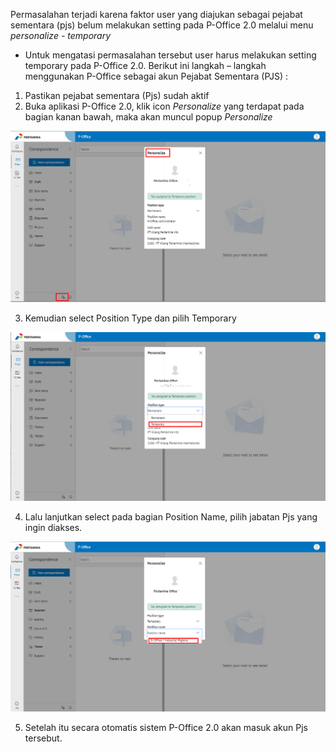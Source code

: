  Permasalahan terjadi karena faktor user yang diajukan sebagai pejabat sementara (pjs) belum melakukan setting pada P-Office 2.0 melalui menu *personalize - temporary*

- Untuk mengatasi permasalahan tersebut user harus melakukan setting temporary pada P-Office 2.0. Berikut ini langkah – langkah menggunakan P-Office sebagai akun Pejabat Sementara (PJS) :

1.	Pastikan pejabat sementara (Pjs) sudah aktif 
2.	Buka aplikasi P-Office 2.0, klik icon *Personalize* yang terdapat pada bagian kanan bawah, maka akan muncul popup *Personalize*

![gambar](FAQ/01MJS.png)

3.	Kemudian select Position Type dan pilih Temporary

![gambar](FAQ/02MJS.png)

4.	Lalu lanjutkan select pada bagian Position Name, pilih jabatan Pjs yang ingin diakses. 

![gambar](FAQ/03MJS.png)

5.	Setelah itu secara otomatis sistem P-Office 2.0 akan masuk akun Pjs tersebut.
